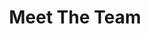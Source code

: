 ---
title: Meet The Team
numOfMembers: 2 
names: ['user1', 'user2']
bios:
    - Lorem ipsum dolor sit amet, consectetur adipiscing elit. Mauris dictum luctus mauris. Donec sit amet dapibus orci. Nulla suscipit tellus eget finibus aliquam. Duis ipsum justo, malesuada ut felis sed, finibus pulvinar magna. Aenean condimentum, ipsum nec sodales tempus, leo diam accumsan eros, non tincidunt massa felis in tellus. Fusce at hendrerit orci. Nam aliquet mi et justo rhoncus auctor nec et neque. Pellentesque a sapien urna. Vivamus non tellus eget odio finibus elementum rhoncus eget mi. Phasellus purus nisi, lacinia id ex eu, tincidunt laoreet mauris. Vestibulum in ullamcorper leo, convallis consectetur leo. Nunc in lorem non tellus tempor dictum et a mauris.  

    - Lorem ipsum dolor sit amet, consectetur adipiscing elit. Vivamus magna turpis, semper a semper non, tincidunt a arcu. Nulla non ornare ipsum. Sed pretium, mi eget aliquet suscipit, augue ligula lobortis enim, aliquam iaculis eros velit sit amet urna. Phasellus vulputate maximus sem ut consectetur. Nullam semper sed nulla pellentesque faucibus. Sed id elit rutrum urna vehicula bibendum. Duis sodales vestibulum enim. Nulla bibendum interdum vestibulum. Class aptent taciti sociosqu ad litora torquent per conubia nostra, per inceptos himenaeos. Suspendisse fermentum, nibh sit amet blandit fringilla, justo elit lacinia orci, et euismod mauris lectus eget lacus. Fusce volutpat sem sit amet justo pharetra, id mattis ex sollicitudin. Sed ut elementum ipsum. Nam luctus nunc felis, et tempor massa interdum ac.  

images: ['https://picsum.photos/1300/1200', 'https://picsum.photos/1300/1200']
---